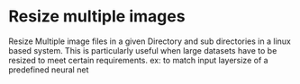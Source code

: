 # Resize multiple images
Resize Multiple image files in a given Directory and sub directories in a linux based system.
This is particularly useful when large datasets have to be resized to meet certain requirements. ex: to match input layersize of a predefined neural net
